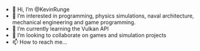 - 👋 Hi, I’m @KevinRunge
- 👀 I’m interested in programming, physics simulations, naval architecture, mechanical engineering and game programming.
- 🌱 I’m currently learning the Vulkan API
- 💞️ I’m looking to collaborate on games and simulation projects
- 📫 How to reach me...

<!---
KevinRunge/KevinRunge is a ✨ special ✨ repository because its `README.md` (this file) appears on your GitHub profile.
You can click the Preview link to take a look at your changes.
--->
